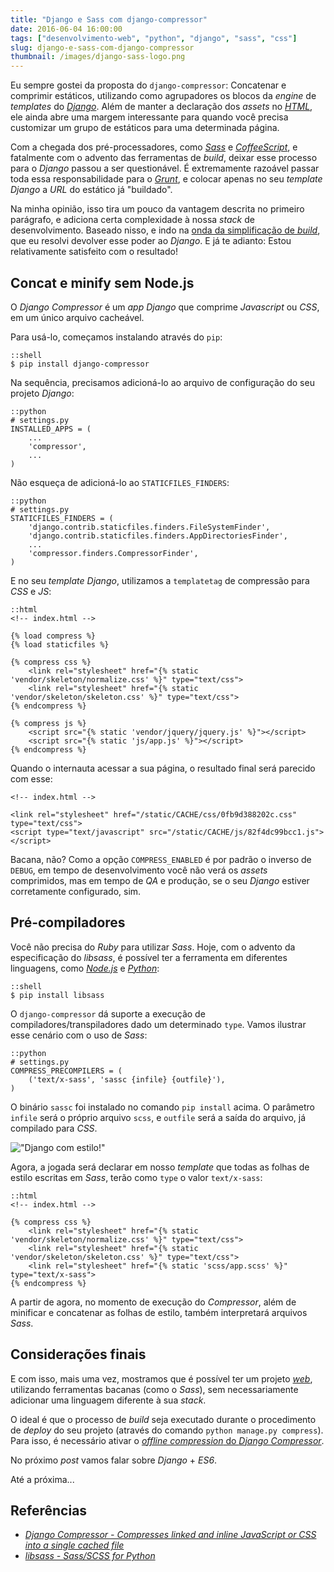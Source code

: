 ```yaml
---
title: "Django e Sass com django-compressor"
date: 2016-06-04 16:00:00
tags: ["desenvolvimento-web", "python", "django", "sass", "css"]
slug: django-e-sass-com-django-compressor
thumbnail: /images/django-sass-logo.png
---
```


Eu sempre gostei da proposta do `django-compressor`: Concatenar e comprimir
estáticos, utilizando como agrupadores os blocos da _engine_ de _templates_
do [_Django_](/tag/django.html "Leia mais sobre Django").
Além de manter a declaração dos _assets_ no [_HTML_](/tag/html.html "Leia mais sobre HTML"),
ele ainda abre uma margem interessante para quando você precisa customizar um grupo
de estáticos para uma determinada página.

Com a chegada dos pré-processadores, como [_Sass_](http://sass-lang.com/ "CSS with superpower")
e [_CoffeeScript_](http://coffeescript.org/ "CoffeeScript is a little language that compiles into JavaScript"),
e fatalmente com o advento das ferramentas de _build_, deixar esse processo
para o _Django_ passou a ser questionável. É extremamente razoável passar toda
essa responsabilidade para o [_Grunt_](/tag/grunt.html "Leia mais sobre Grunt"),
e colocar apenas no seu _template_ _Django_ a _URL_ do estático já "buildado".

Na minha opinião, isso tira um pouco da vantagem descrita no primeiro parágrafo,
e adiciona certa complexidade à nossa _stack_ de desenvolvimento. Baseado nisso,
e indo na [onda da simplificação de _build_](/2016/02/22/vivendo-sem-o-grunt.html "Vivendo sem o Grunt"),
que eu resolvi devolver esse poder ao _Django_.
E já te adianto: Estou relativamente satisfeito com o resultado!

## Concat e minify sem Node.js

O _Django Compressor_ é um _app_ _Django_ que comprime _Javascript_
ou _CSS_, em um único arquivo cacheável.

Para usá-lo, começamos instalando através do `pip`:

    ::shell
    $ pip install django-compressor

Na sequência, precisamos adicioná-lo ao arquivo de configuração do seu projeto _Django_:

    ::python
    # settings.py
    INSTALLED_APPS = (
        ...
        'compressor',
        ...
    )

Não esqueça de adicioná-lo ao `STATICFILES_FINDERS`:

    ::python
    # settings.py
    STATICFILES_FINDERS = (
        'django.contrib.staticfiles.finders.FileSystemFinder',
        'django.contrib.staticfiles.finders.AppDirectoriesFinder',
        ...
        'compressor.finders.CompressorFinder',
    )

E no seu _template_ _Django_, utilizamos a `templatetag` de compressão
para _CSS_ e _JS_:

    ::html
    <!-- index.html -->

    {% load compress %}
    {% load staticfiles %}

    {% compress css %}
        <link rel="stylesheet" href="{% static 'vendor/skeleton/normalize.css' %}" type="text/css">
        <link rel="stylesheet" href="{% static 'vendor/skeleton/skeleton.css' %}" type="text/css">
    {% endcompress %}

    {% compress js %}
        <script src="{% static 'vendor/jquery/jquery.js' %}"></script>
        <script src="{% static 'js/app.js' %}"></script>
    {% endcompress %}

Quando o internauta acessar a sua página, o resultado final será parecido com esse:

    <!-- index.html -->

    <link rel="stylesheet" href="/static/CACHE/css/0fb9d388202c.css" type="text/css">
    <script type="text/javascript" src="/static/CACHE/js/82f4dc99bcc1.js"></script>

Bacana, não? Como a opção `COMPRESS_ENABLED` é por padrão o inverso de `DEBUG`,
em tempo de desenvolvimento você não verá os _assets_ comprimidos,
mas em tempo de _QA_ e produção, se o seu _Django_ estiver corretamente configurado,
sim.

## Pré-compiladores

Você não precisa do _Ruby_ para utilizar _Sass_. Hoje, com o advento da especificação
do _libsass_, é possível ter a ferramenta em diferentes linguagens, como
[_Node.js_](/tag/node.html "Leia mais sobre Node.js") e [_Python_](/tag/python.html "Leia mais sobre Python"):

    ::shell
    $ pip install libsass

O `django-compressor` dá suporte a execução de compiladores/transpiladores dado um
determinado `type`. Vamos ilustrar esse cenário com o uso de _Sass_:

    ::python
    # settings.py
    COMPRESS_PRECOMPILERS = (
        ('text/x-sass', 'sassc {infile} {outfile}'),
    )

O binário `sassc` foi instalado no comando `pip install` acima. O parâmetro `infile`
será o próprio arquivo `scss`, e `outfile` será a saída do arquivo, já compilado para _CSS_.

!["Django com estilo!"](/images/django-style.jpg "Django com estilo!")

Agora, a jogada será declarar em nosso _template_ que todas as folhas de estilo escritas
em _Sass_, terão como `type` o valor `text/x-sass`:

    ::html
    <!-- index.html -->

    {% compress css %}
        <link rel="stylesheet" href="{% static 'vendor/skeleton/normalize.css' %}" type="text/css">
        <link rel="stylesheet" href="{% static 'vendor/skeleton/skeleton.css' %}" type="text/css">
        <link rel="stylesheet" href="{% static 'scss/app.scss' %}" type="text/x-sass">
    {% endcompress %}

A partir de agora, no momento de execução do _Compressor_, além de minificar e concatenar
as folhas de estilo, também interpretará arquivos _Sass_.

## Considerações finais

E com isso, mais uma vez, mostramos que é possível ter um projeto [_web_](/tag/desenvolvimento-web.html "Leia mais sobre web"),
utilizando ferramentas bacanas (como o _Sass_), sem necessariamente
adicionar uma linguagem diferente à sua _stack_.

O ideal é que o processo de _build_ seja executado durante o procedimento
de _deploy_ do seu projeto (através do comando `python manage.py compress`). Para isso,
é necessário ativar o
[_offline compression_ do _Django Compressor_](http://django-compressor.readthedocs.io/en/latest/scenarios/#offline-compression "Offline compression").

No próximo _post_ vamos falar sobre _Django_ + _ES6_.

Até a próxima...

## Referências

- [_Django Compressor - Compresses linked and inline JavaScript or CSS into a single cached file_](https://django-compressor.readthedocs.io/en/latest/)
- [_libsass - Sass/SCSS for Python_](https://hongminhee.org/libsass-python/)
